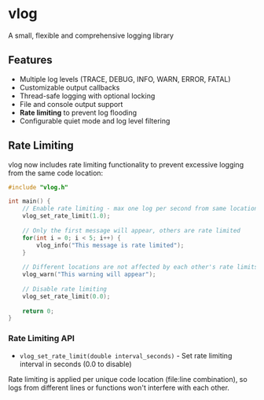 # vlog
A small, flexible and comprehensive logging library

## Features

- Multiple log levels (TRACE, DEBUG, INFO, WARN, ERROR, FATAL)
- Customizable output callbacks
- Thread-safe logging with optional locking
- File and console output support
- **Rate limiting** to prevent log flooding
- Configurable quiet mode and log level filtering

## Rate Limiting

vlog now includes rate limiting functionality to prevent excessive logging from the same code location:

```c
#include "vlog.h"

int main() {
    // Enable rate limiting - max one log per second from same location
    vlog_set_rate_limit(1.0);
    
    // Only the first message will appear, others are rate limited
    for(int i = 0; i < 5; i++) {
        vlog_info("This message is rate limited");
    }
    
    // Different locations are not affected by each other's rate limits
    vlog_warn("This warning will appear");
    
    // Disable rate limiting
    vlog_set_rate_limit(0.0);
    
    return 0;
}
```

### Rate Limiting API

- `vlog_set_rate_limit(double interval_seconds)` - Set rate limiting interval in seconds (0.0 to disable)

Rate limiting is applied per unique code location (file:line combination), so logs from different lines or functions won't interfere with each other.

